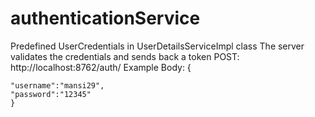 # authenticationService
Predefined UserCredentials in UserDetailsServiceImpl class
The server validates the credentials and sends back a token
POST:  http://localhost:8762/auth/ 
Example Body: {
	
	"username":"mansi29",
	"password":"12345"
	}

